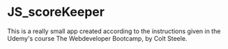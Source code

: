 # JS_scoreKeeper
This is a really small app created according to the instructions given in the Udemy's course The Webdeveloper Bootcamp, by Colt Steele.
